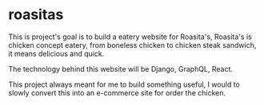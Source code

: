 # roasitas
This is project's goal is to build a eatery website for Roasita's,
Roasita's is chicken concept eatery,
from boneless chicken to chicken steak sandwich, 
it means delicious and quick.

The technology behind this website will be Django, GraphQL, React.

This project always meant for me to build something useful, 
I would to slowly convert this into an e-commerce site for order the chicken.